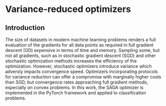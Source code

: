 # Variance-reduced optimizers
## Introduction
  The size of datasets in modern machine learning problems renders a full evaluation of the gradients for all data points as required in full gradient descent (GD) expensive in terms of time and memory. Sampling some, but not all gradients, such as in stochastic gradient descent (SGD) and other stochastic optimization methods increases the efficiency of the optimization. However, stochastic optimizers introduce variance which adversly impacts convergence speed. Optimizers incorporating protocols for variance reduction can offer a compromise with marginally higher costs than SGD, but convergence rates approaching full gradient methods, especially on convex problems. In this work, the SAGA optimizer is implemented in the PyTorch framework and applied to classification problems. 
